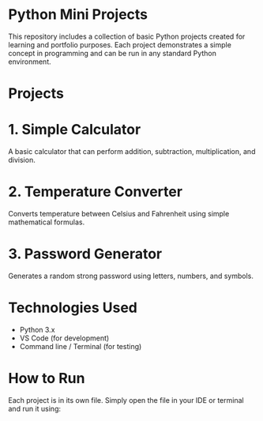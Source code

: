 # Python Mini Projects

This repository includes a collection of basic Python projects created for learning and portfolio purposes. Each project demonstrates a simple concept in programming and can be run in any standard Python environment.

# Projects

# 1. Simple Calculator
A basic calculator that can perform addition, subtraction, multiplication, and division.

# 2. Temperature Converter
Converts temperature between Celsius and Fahrenheit using simple mathematical formulas.

# 3. Password Generator  
   Generates a random strong password using letters, numbers, and symbols.

# Technologies Used
- Python 3.x
- VS Code (for development)
- Command line / Terminal (for testing)

#  How to Run
Each project is in its own file. Simply open the file in your IDE or terminal and run it using:


